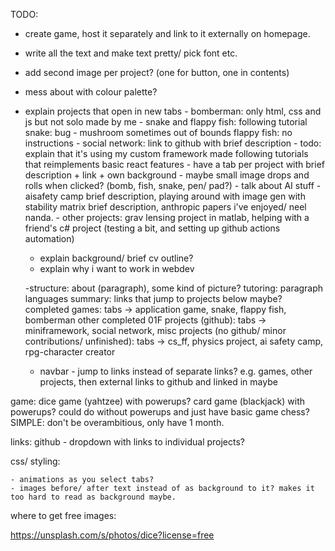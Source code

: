 TODO:
- create game, host it separately and link to it externally on homepage.
- write all the text and make text pretty/ pick font etc.
- add second image per project? (one for button, one in contents)
- mess about with colour palette?
- explain projects that open in new tabs
        - bomberman: only html, css and js but not solo made by me
        - snake and flappy fish: following tutorial
            snake: bug - mushroom sometimes out of bounds
            flappy fish: no instructions
        - social network: link to github with brief description
        - todo: explain that it's using my custom framework made following tutorials that reimplements basic react features
        - have a tab per project with brief description + link + own background
        - maybe small image drops and rolls when clicked? (bomb, fish, snake, pen/ pad?)
        - talk about AI stuff - aisafety camp brief description, playing around with image gen with stability matrix brief description, anthropic papers i've enjoyed/ neel nanda.
        - other projects: grav lensing project in matlab, helping with a friend's c# project (testing a bit, and setting up github actions automation)

    - explain background/ brief cv outline?
    - explain why i want to work in webdev

    -structure:
        about (paragraph), some kind of picture?
        tutoring: paragraph
        languages summary: links that jump to projects below maybe?
        completed games: tabs -> application game, snake, flappy fish, bomberman
        other completed 01F projects (github): tabs -> miniframework, social network,
        misc projects (no github/ minor contributions/ unfinished): tabs -> cs_ff, physics project, ai safety camp, rpg-character creator

    - navbar - jump to links instead of separate links? e.g. games, other projects, then external links to github and linked in maybe

game:
    dice game (yahtzee) with powerups?
    card game (blackjack) with powerups?
    could do without powerups and just have basic game
    chess?
    SIMPLE: don't be overambitious, only have 1 month.

links:
    github - dropdown with links to individual projects?

css/ styling:

    - animations as you select tabs?
    - images before/ after text instead of as background to it? makes it too hard to read as background maybe.

where to get free images:

https://unsplash.com/s/photos/dice?license=free
